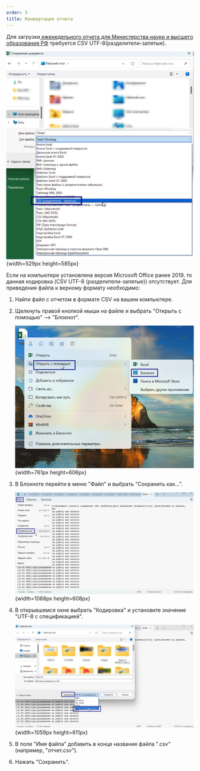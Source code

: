 ```yaml
---
order: 5
title: Конвертация отчета
---
```


Для загрузки[ еженедельного отчета для Министерства науки и высшего образования РФ](https://informa.gitbook.io/otchet-dlya-minobrnauki-rf) требуется CSV UTF-8(разделители-запятые).

![](./konvertaciya-otcheta.png){width=529px height=585px}



Если на компьютере установлена версия Microsoft Office ранее 2019, то данная кодировка (CSV UTF-8 (разделители-запятые)) отсутствует. Для приведения файла к верному формату необходимо:

1. Найти файл с отчетом в формате CSV на вашем компьютере.

2. Щелкнуть правой кнопкой мыши на файле и выбрать "Открыть с помощью" --> "Блокнот".

   ![](./konvertaciya-otcheta-2.png){width=761px height=606px}

3. В Блокноте перейти в меню "Файл" и выбрать "Сохранить как...".

   ![](./konvertaciya-otcheta-3.png){width=1068px height=608px}

4. В открывшемся окне выбрать "Кодировка" и установите значение "UTF-8 с спецификацией".

   ![](./konvertaciya-otcheta-4.png){width=1059px height=611px}

5. В поле "Имя файла" добавить в конце название файла ".csv" (например, "отчет.csv").

6. Нажать "Сохранить".